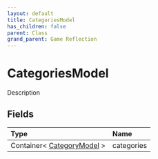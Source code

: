 ```yaml
---
layout: default
title: CategoriesModel
has_children: false
parent: Class
grand_parent: Game Reflection
---
```

# CategoriesModel
Description 

## Fields

| Type | Name |
|:----------|:--------------|
| Container< [CategoryModel](/riftbreaker-wiki/docs/game-reflection/classes/category_model/) > | categories |

